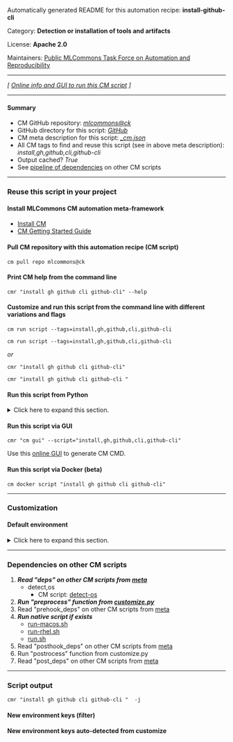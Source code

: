 Automatically generated README for this automation recipe: **install-github-cli**

Category: **Detection or installation of tools and artifacts**

License: **Apache 2.0**

Maintainers: [Public MLCommons Task Force on Automation and Reproducibility](https://github.com/mlcommons/ck/blob/master/docs/taskforce.md)

---
*[ [Online info and GUI to run this CM script](https://access.cknowledge.org/playground/?action=scripts&name=install-github-cli,cd948ec309344bf8) ]*

---
#### Summary

* CM GitHub repository: *[mlcommons@ck](https://github.com/mlcommons/ck/tree/dev/cm-mlops)*
* GitHub directory for this script: *[GitHub](https://github.com/mlcommons/ck/tree/dev/cm-mlops/script/install-github-cli)*
* CM meta description for this script: *[_cm.json](_cm.json)*
* All CM tags to find and reuse this script (see in above meta description): *install,gh,github,cli,github-cli*
* Output cached? *True*
* See [pipeline of dependencies](#dependencies-on-other-cm-scripts) on other CM scripts


---
### Reuse this script in your project

#### Install MLCommons CM automation meta-framework

* [Install CM](https://access.cknowledge.org/playground/?action=install)
* [CM Getting Started Guide](https://github.com/mlcommons/ck/blob/master/docs/getting-started.md)

#### Pull CM repository with this automation recipe (CM script)

```cm pull repo mlcommons@ck```

#### Print CM help from the command line

````cmr "install gh github cli github-cli" --help````

#### Customize and run this script from the command line with different variations and flags

`cm run script --tags=install,gh,github,cli,github-cli`

`cm run script --tags=install,gh,github,cli,github-cli `

*or*

`cmr "install gh github cli github-cli"`

`cmr "install gh github cli github-cli " `


#### Run this script from Python

<details>
<summary>Click here to expand this section.</summary>

```python

import cmind

r = cmind.access({'action':'run'
                  'automation':'script',
                  'tags':'install,gh,github,cli,github-cli'
                  'out':'con',
                  ...
                  (other input keys for this script)
                  ...
                 })

if r['return']>0:
    print (r['error'])

```

</details>


#### Run this script via GUI

```cmr "cm gui" --script="install,gh,github,cli,github-cli"```

Use this [online GUI](https://cKnowledge.org/cm-gui/?tags=install,gh,github,cli,github-cli) to generate CM CMD.

#### Run this script via Docker (beta)

`cm docker script "install gh github cli github-cli" `

___
### Customization

#### Default environment

<details>
<summary>Click here to expand this section.</summary>

These keys can be updated via `--env.KEY=VALUE` or `env` dictionary in `@input.json` or using script flags.


</details>

___
### Dependencies on other CM scripts


  1. ***Read "deps" on other CM scripts from [meta](https://github.com/mlcommons/ck/tree/dev/cm-mlops/script/install-github-cli/_cm.json)***
     * detect,os
       - CM script: [detect-os](https://github.com/mlcommons/ck/tree/master/cm-mlops/script/detect-os)
  1. ***Run "preprocess" function from [customize.py](https://github.com/mlcommons/ck/tree/dev/cm-mlops/script/install-github-cli/customize.py)***
  1. Read "prehook_deps" on other CM scripts from [meta](https://github.com/mlcommons/ck/tree/dev/cm-mlops/script/install-github-cli/_cm.json)
  1. ***Run native script if exists***
     * [run-macos.sh](https://github.com/mlcommons/ck/tree/dev/cm-mlops/script/install-github-cli/run-macos.sh)
     * [run-rhel.sh](https://github.com/mlcommons/ck/tree/dev/cm-mlops/script/install-github-cli/run-rhel.sh)
     * [run.sh](https://github.com/mlcommons/ck/tree/dev/cm-mlops/script/install-github-cli/run.sh)
  1. Read "posthook_deps" on other CM scripts from [meta](https://github.com/mlcommons/ck/tree/dev/cm-mlops/script/install-github-cli/_cm.json)
  1. Run "postrocess" function from customize.py
  1. Read "post_deps" on other CM scripts from [meta](https://github.com/mlcommons/ck/tree/dev/cm-mlops/script/install-github-cli/_cm.json)

___
### Script output
`cmr "install gh github cli github-cli "  -j`
#### New environment keys (filter)

#### New environment keys auto-detected from customize
